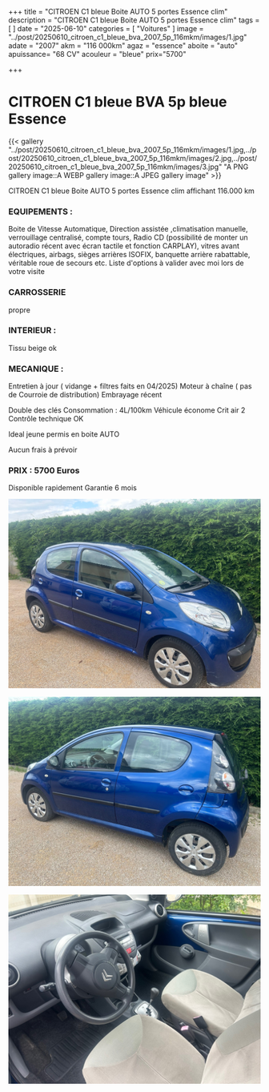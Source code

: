 +++
title = "CITROEN C1 bleue Boite AUTO 5 portes Essence  clim"
description = "CITROEN C1 bleue Boite AUTO 5 portes Essence clim"
tags = [
]
date = "2025-06-10"
categories = [
    "Voitures"
]
image = "../post/20250610_citroen_c1_bleue_bva_2007_5p_116mkm/images/1.jpg"
adate = "2007"
akm = "116 000km"
agaz = "essence"
aboite = "auto"
apuissance= "68 CV"
acouleur = "bleue"
prix="5700"

+++

# CITROEN C1 bleue BVA 5p bleue Essence

{{< gallery  "../post/20250610_citroen_c1_bleue_bva_2007_5p_116mkm/images/1.jpg,../post/20250610_citroen_c1_bleue_bva_2007_5p_116mkm/images/2.jpg,../post/20250610_citroen_c1_bleue_bva_2007_5p_116mkm/images/3.jpg" "A PNG gallery image::A WEBP gallery image::A JPEG gallery image" >}}
 


CITROEN C1 bleue Boite AUTO 5 portes Essence clim affichant 116.000 km 


### EQUIPEMENTS :
Boite de Vitesse Automatique, Direction assistée ,climatisation manuelle, verrouillage centralisé, compte tours, Radio CD (possibilité de monter un autoradio récent avec écran tactile et fonction CARPLAY), vitres avant électriques, airbags, sièges arrières ISOFIX, banquette arrière rabattable, véritable roue de secours etc.
Liste d'options à valider avec moi lors de votre visite


### CARROSSERIE 
propre


### INTERIEUR :
Tissu beige ok

### MECANIQUE :
Entretien à jour ( vidange + filtres faits en 04/2025)
Moteur à chaîne ( pas de Courroie de distribution)
Embrayage récent


Double des clés
Consommation : 4L/100km
Véhicule économe
Crit air 2
Contrôle technique OK 

Ideal jeune permis en boite AUTO


Aucun frais à prévoir


### PRIX : 5700 Euros

Disponible rapidement
Garantie 6 mois

<!-- more -->


![](images/1.jpg)

![](images/2.jpg)

![](images/3.jpg)

